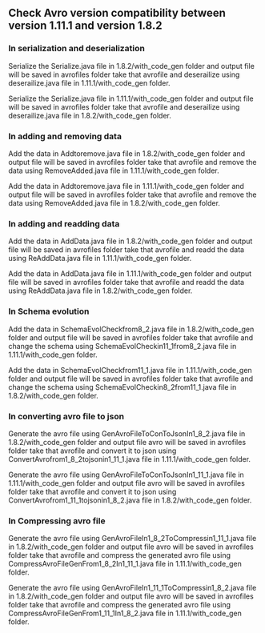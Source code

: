 ## Check Avro version compatibility between version 1.11.1 and version 1.8.2

### In serialization and deserialization 
Serialize the Serialize.java file in 1.8.2/with_code_gen folder and output file will be saved in avrofiles folder take that avrofile and deserailize using deserailize.java file in 1.11.1/with_code_gen folder. 

Serialize the Serialize.java file in 1.11.1/with_code_gen folder and output file will be saved in avrofiles folder take that avrofile and deserailize using deserailize.java file in 1.8.2/with_code_gen folder. 

### In adding and removing data 
Add the data in Addtoremove.java file in 1.8.2/with_code_gen folder and output file will be saved in avrofiles folder take that avrofile and remove the data using RemoveAdded.java file in 1.11.1/with_code_gen folder. 

Add the data in Addtoremove.java file in 1.11.1/with_code_gen folder and output file will be saved in avrofiles folder take that avrofile and remove the data using RemoveAdded.java file in 1.8.2/with_code_gen folder.

### In adding and readding data 
Add the data in AddData.java file in 1.8.2/with_code_gen folder and output file will be saved in avrofiles folder take that avrofile and readd the data using ReAddData.java file in 1.11.1/with_code_gen folder. 

Add the data in AddData.java file in 1.11.1/with_code_gen folder and output file will be saved in avrofiles folder take that avrofile and readd the data using ReAddData.java file in 1.8.2/with_code_gen folder.

### In Schema evolution 
Add the data in SchemaEvolCheckfrom8_2.java file in 1.8.2/with_code_gen folder and output file will be saved in avrofiles folder take that avrofile and change the schema using SchemaEvolCheckin11_1from8_2.java file in 1.11.1/with_code_gen folder. 

Add the data in SchemaEvolCheckfrom11_1.java file in 1.11.1/with_code_gen folder and output file will be saved in avrofiles folder take that avrofile and change the schema using SchemaEvolCheckin8_2from11_1.java file in 1.8.2/with_code_gen folder.

### In converting avro file to json

Generate the avro file using GenAvroFileToConToJsonIn1_8_2.java file in 1.8.2/with_code_gen folder and output file avro will be saved in avrofiles folder take that avrofile and convert it to json using ConvertAvrofrom1_8_2tojsonin1_11_1.java file in 1.11.1/with_code_gen folder. 

Generate the avro file using GenAvroFileToConToJsonIn1_11_1.java file in 1.11.1/with_code_gen folder and output file avro will be saved in avrofiles folder take that avrofile and convert it to json using ConvertAvrofrom1_11_1tojsonin1_8_2.java file in 1.8.2/with_code_gen folder.

### In Compressing avro file

Generate the avro file using GenAvroFileIn1_8_2ToCompressin1_11_1.java file in 1.8.2/with_code_gen folder and output file avro will be saved in avrofiles folder take that avrofile and compress the generated avro file using CompressAvroFileGenFrom1_8_2In1_11_1.java file in 1.11.1/with_code_gen folder. 

Generate the avro file using GenAvroFileIn1_11_1ToCompressin1_8_2.java file in 1.8.2/with_code_gen folder and output file avro will be saved in avrofiles folder take that avrofile and compress the generated avro file using CompressAvroFileGenFrom1_11_1In1_8_2.java file in 1.11.1/with_code_gen folder. 

